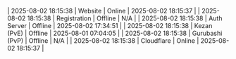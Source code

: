 | 2025-08-02 18:15:38 | Website | Online | 2025-08-02 18:15:37 |
| 2025-08-02 18:15:38 | Registration | Offline | N/A |
| 2025-08-02 18:15:38 | Auth Server | Offline | 2025-08-02 17:34:51 |
| 2025-08-02 18:15:38 | Kezan (PvE) | Offline | 2025-08-01 07:04:05 |
| 2025-08-02 18:15:38 | Gurubashi (PvP) | Offline | N/A |
| 2025-08-02 18:15:38 | Cloudflare | Online | 2025-08-02 18:15:37 |
